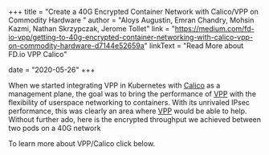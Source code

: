 +++
title = "Create a 40G Encrypted Container Network with Calico/VPP on Commodity Hardware "
author = "Aloys Augustin, Emran Chandry, Mohsin Kazmi, Nathan Skrzypczak, Jerome Tollet"
link = "https://medium.com/fd-io-vpp/getting-to-40g-encrypted-container-networking-with-calico-vpp-on-commodity-hardware-d7144e52659a"
linkText = "Read More about FD.io VPP Calico"

date = "2020-05-26"
+++

When we started integrating VPP in Kubernetes with [Calico](https://github.com/calico-vpp/calico-vpp/wiki)
as a management plane, the goal was to bring the performance of [VPP](http://localhost:1313/vppproject/vpptech/)
with the flexibility of userspace networking to containers. With its unrivaled IPsec performance,
this was clearly an area where [VPP](http://localhost:1313/vppproject/vpptech/) would be able to help. Without
further ado, here is the encrypted throughput we achieved between two pods on a 40G network

To learn more about VPP/Calico click below.
